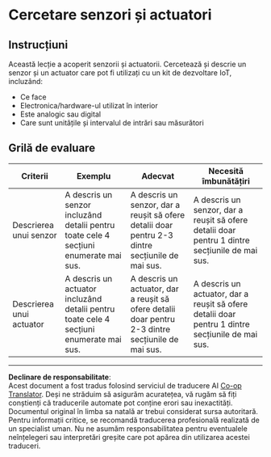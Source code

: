<!--
CO_OP_TRANSLATOR_METADATA:
{
  "original_hash": "c5a568320b1159394108544807895337",
  "translation_date": "2025-08-28T10:39:28+00:00",
  "source_file": "1-getting-started/lessons/3-sensors-and-actuators/assignment.md",
  "language_code": "ro"
}
-->
# Cercetare senzori și actuatori

## Instrucțiuni

Această lecție a acoperit senzorii și actuatorii. Cercetează și descrie un senzor și un actuator care pot fi utilizați cu un kit de dezvoltare IoT, incluzând:

* Ce face
* Electronica/hardware-ul utilizat în interior
* Este analogic sau digital
* Care sunt unitățile și intervalul de intrări sau măsurători

## Grilă de evaluare

| Criterii | Exemplu | Adecvat | Necesită îmbunătățiri |
| -------- | ------- | ------- | --------------------- |
| Descrierea unui senzor | A descris un senzor incluzând detalii pentru toate cele 4 secțiuni enumerate mai sus. | A descris un senzor, dar a reușit să ofere detalii doar pentru 2-3 dintre secțiunile de mai sus. | A descris un senzor, dar a reușit să ofere detalii doar pentru 1 dintre secțiunile de mai sus. |
| Descrierea unui actuator | A descris un actuator incluzând detalii pentru toate cele 4 secțiuni enumerate mai sus. | A descris un actuator, dar a reușit să ofere detalii doar pentru 2-3 dintre secțiunile de mai sus. | A descris un actuator, dar a reușit să ofere detalii doar pentru 1 dintre secțiunile de mai sus. |

---

**Declinare de responsabilitate**:  
Acest document a fost tradus folosind serviciul de traducere AI [Co-op Translator](https://github.com/Azure/co-op-translator). Deși ne străduim să asigurăm acuratețea, vă rugăm să fiți conștienți că traducerile automate pot conține erori sau inexactități. Documentul original în limba sa natală ar trebui considerat sursa autoritară. Pentru informații critice, se recomandă traducerea profesională realizată de un specialist uman. Nu ne asumăm responsabilitatea pentru eventualele neînțelegeri sau interpretări greșite care pot apărea din utilizarea acestei traduceri.